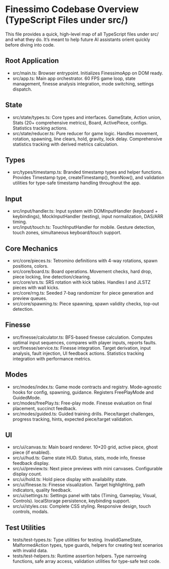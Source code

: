 # Finessimo Codebase Overview (TypeScript Files under src/)

This file provides a quick, high-level map of all TypeScript files under src/ and what they do. It’s meant to help future AI assistants orient quickly before diving into code.

## Root Application

- src/main.ts: Browser entrypoint. Initializes FinessimoApp on DOM ready.
- src/app.ts: Main app orchestrator. 60 FPS game loop, state management, finesse analysis integration, mode switching, settings dispatch.

## State

- src/state/types.ts: Core types and interfaces. GameState, Action union, Stats (20+ comprehensive metrics), Board, ActivePiece, configs. Statistics tracking actions.
- src/state/reducer.ts: Pure reducer for game logic. Handles movement, rotation, spawning, line clears, hold, gravity, lock delay. Comprehensive statistics tracking with derived metrics calculation.

## Types

- src/types/timestamp.ts: Branded timestamp types and helper functions. Provides Timestamp type, createTimestamp(), fromNow(), and validation utilities for type-safe timestamp handling throughout the app.

## Input

- src/input/handler.ts: Input system with DOMInputHandler (keyboard + keybindings), MockInputHandler (testing), input normalization, DAS/ARR timing.
- src/input/touch.ts: TouchInputHandler for mobile. Gesture detection, touch zones, simultaneous keyboard/touch support.

## Core Mechanics

- src/core/pieces.ts: Tetromino definitions with 4-way rotations, spawn positions, colors.
- src/core/board.ts: Board operations. Movement checks, hard drop, piece locking, line detection/clearing.
- src/core/srs.ts: SRS rotation with kick tables. Handles I and JLSTZ pieces with wall kicks.
- src/core/rng.ts: Seeded 7-bag randomizer for piece generation and preview queues.
- src/core/spawning.ts: Piece spawning, spawn validity checks, top-out detection.

## Finesse

- src/finesse/calculator.ts: BFS-based finesse calculation. Computes optimal input sequences, compares with player inputs, reports faults.
- src/finesse/service.ts: Finesse integration. Target derivation, input analysis, fault injection, UI feedback actions. Statistics tracking integration with performance metrics.

## Modes

- src/modes/index.ts: Game mode contracts and registry. Mode-agnostic hooks for config, spawning, guidance. Registers FreePlayMode and GuidedMode.
- src/modes/freePlay.ts: Free-play mode. Finesse evaluation on final placement, succinct feedback.
- src/modes/guided.ts: Guided training drills. Piece/target challenges, progress tracking, hints, expected piece/target validation.

## UI

- src/ui/canvas.ts: Main board renderer. 10×20 grid, active piece, ghost piece (if enabled).
- src/ui/hud.ts: Game state HUD. Status, stats, mode info, finesse feedback display.
- src/ui/preview.ts: Next piece previews with mini canvases. Configurable display count.
- src/ui/hold.ts: Hold piece display with availability state.
- src/ui/finesse.ts: Finesse visualization. Target highlighting, path indicators, quality feedback.
- src/ui/settings.ts: Settings panel with tabs (Timing, Gameplay, Visual, Controls). localStorage persistence, keybinding support.
- src/ui/styles.css: Complete CSS styling. Responsive design, touch controls, modals.

## Test Utilities

- tests/test-types.ts: Type utilities for testing. InvalidGameState, MalformedAction types, type guards, helpers for creating test scenarios with invalid data.
- tests/test-helpers.ts: Runtime assertion helpers. Type narrowing functions, safe array access, validation utilities for type-safe test code.
